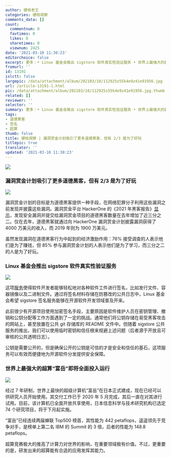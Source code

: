 ```yaml
---
author: 硬核老王
categories: 硬核观察
comments_data: []
count:
  commentnum: 0
  favtimes: 0
  likes: 0
  sharetimes: 0
  viewnum: 2425
date: '2021-03-10 11:30:23'
editorchoice: false
excerpt: 更多：• Linux 基金会推出 sigstore 软件真实性验证服务 • 世界上最强大的超算“富岳”即将全面投入运行
fromurl: ''
id: 13191
islctt: false
largepic: /data/attachment/album/202103/10/112925z55k4e9z41e91956.jpg
url: /article-13191-1.html
pic: /data/attachment/album/202103/10/112925z55k4e9z41e91956.jpg.thumb.jpg
related: []
reviewer: ''
selector: ''
summary: 更多：• Linux 基金会推出 sigstore 软件真实性验证服务 • 世界上最强大的超算“富岳”即将全面投入运行
tags:
- 道德黑客
- 签名
- 超算
thumb: false
title: 硬核观察 | 漏洞赏金计划吸引了更多道德黑客，但有 2/3 是为了好玩
titlepic: true
translator: ''
updated: '2021-03-10 11:30:23'
---
```


![](/data/attachment/album/202103/10/112925z55k4e9z41e91956.jpg)


### 漏洞赏金计划吸引了更多道德黑客，但有 2/3 是为了好玩


![](/data/attachment/album/202103/10/112936nprww555zxbnt7nb.jpg)


漏洞赏金计划的目标是为道德黑客提供一种手段，在网络犯罪分子利用这些漏洞之前发现并披露这些漏洞。漏洞赏金平台 HackerOne 的《2021 年黑客报告》[显示](https://www.zdnet.com/article/bug-bounties-more-hackers-are-spotting-vulnerabilities-across-web-mobile-and-iot/ "https://www.zdnet.com/article/bug-bounties-more-hackers-are-spotting-vulnerabilities-across-web-mobile-and-iot/")，发现安全漏洞并提交给漏洞赏金项目的道德黑客数量在去年增加了近三分之二。仅在去年，道德黑客就通过向 HackerOne 漏洞赏金计划披露漏洞获得了 4000 万美元的收入，而 2019 年则为 1900 万美元。


虽然发现漏洞在道德黑客行为中起到的经济激励作用：76% 接受调查的人表示他们是为了赚钱，但 85% 参与漏洞赏金计划的人表示他们是为了学习，而三分之二的人是为了好玩。


### Linux 基金会推出 sigstore 软件真实性验证服务


![](/data/attachment/album/202103/10/112950ubnyfmixbnblodad.jpg)


这项[服务](https://sigstore.dev/ "https://sigstore.dev/")使得软件开发者能够轻松地对各种软件工件进行签名，比如发行文件、容器镜像以及二进制文件。通过将签名材料存储在防篡改的公共日志中，Linux 基金会希望 sigstore 签名服务能够在开源软件开发领域普及开来。


此前很少有开源项目使用加密签名手段，主要原因是软件维护人员在密钥管理、撤销和公钥分配等工作方面遇到了一定的挑战。通常他们将公钥存储在易受黑客攻击的网站上，甚至放置在公共 git 存储库的 README 文件中。但随着 sigstore 公共服务的推出，我们可以使用临时密钥和信任根来规避上述问题（后者源于开放且可审核的公共透明日志）。


公钥是需要公开的，但是确保公开的公钥是可信的才是安全和信任的基石，这项服务可以有效而便捷地为开源软件分发提供安全保障。


### 世界上最强大的超算“富岳”即将全面投入运行


![](/data/attachment/album/202103/10/113009pws9mom8avv9q8vb.jpg)


经过 7 年研制，世界上最快的超级计算机“富岳”在日本正式建成，现在已经可以供研究人员开始使用。其交付工作已于 2020 年 5 月完成，其后一直在对其进行试用。目前，该计算机已全面开放共享使用，日本信息科学与技术研究机构已选定 74 个研究项目，将于下月起实施。


“富岳”已经连续两届蝉联 Top500 榜首，其性能为 442 petaflops，遥遥领先于竞争对手，是榜单上第二名 IBM 的 Summit 的 3 倍，后者的性能为 148.8 petaflops。


超算竞赛极大的推高了计算力对世界的影响，在重要领域极有价值。不过，更重要的是，研发出来的超算能有合适的应用发挥其能力。
